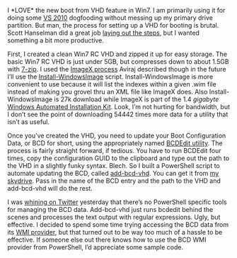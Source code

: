 I \*LOVE\* the new boot from VHD feature in Win7. I am primarily using
it for doing some [VS
2010](http://www.microsoft.com/visualstudio/en-us/products/2010/default.mspx)
dogfooding without messing up my primary drive partition. But man, the
process for setting up a VHD for booting is brutal. Scott Hanselman did
a great job [laying out the
steps](http://www.hanselman.com/blog/LessVirtualMoreMachineWindows7AndTheMagicOfBootToVHD.aspx),
but I wanted something a bit more productive.

First, I created a clean Win7 RC VHD and zipped it up for easy storage.
The basic Win7 RC VHD is just under 5GB, but compresses down to about
1.5GB with [7-zip](http://www.7-zip.org/). I used the [ImageX
process](http://blogs.technet.com/aviraj/archive/2009/01/18/windows-7-boot-from-vhd-first-impression-part-2.aspx)
Aviraj described though in the future I’ll use the
[Install-WindowsImage](http://code.msdn.microsoft.com/InstallWindowsImage)
script. Install-WindowsImage is more convenient to use because it will
list the indexes within a given .wim file instead of making you grovel
thru an XML file like ImageX does. Also Install-WindowsImage is 27k
download while ImageX is part of the 1.4 *gigabyte* [Windows Automated
Installation
Kit](http://www.microsoft.com/downloads/details.aspx?familyid=60A07E71-0ACB-453A-8035-D30EAD27EF72&displaylang=en).
Look, I’m not hurting for bandwidth, but I don’t see the point of
downloading 54442 times more data for a utility that isn’t as useful.

Once you’ve created the VHD, you need to update your Boot Configuration
Data, or BCD for short, using the appropriately named [BCDEdit
utility](http://technet.microsoft.com/en-us/library/cc709667.aspx). The
process is fairly straight forward, if tedious. You have to run BCDEdit
four times, copy the configuration GUID to the clipboard and type out
the path to the VHD in a slightly funky syntax. Blech. So I built a
PowerShell script to automate updating the BCD, called
[add-bcd-vhd](http://cid-0d9bc809858885a4.skydrive.live.com/self.aspx/DevHawk%20Content/Powershell/add-bcd-vhd.ps1).
You can get it from [my
skydrive](http://cid-0d9bc809858885a4.skydrive.live.com/self.aspx/DevHawk%20Content/Powershell/add-bcd-vhd.ps1).
Pass in the name of the BCD entry and the path to the VHD and
add-bcd-vhd will do the rest.

I was [whining on Twitter](http://twitter.com/DevHawk/status/2202944230)
yesterday that there’s no PowerShell specific tools for managing the BCD
data. Add-bcd-vhd just runs bcdedit behind the scenes and processes the
text output with regular expressions. Ugly, but effective. I decided to
spend some time trying accessing the BCD data from its [WMI
provider](http://msdn.microsoft.com/en-us/library/bb986746.aspx), but
that turned out to be way too much of a hassle to be effective. If
someone else out there knows how to use the BCD WMI provider from
PowerShell, I’d appreciate some sample code.
